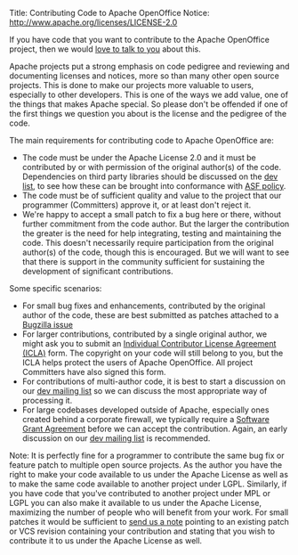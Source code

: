 Title:     Contributing Code to Apache OpenOffice
Notice: http://www.apache.org/licenses/LICENSE-2.0

If you have code that you want to contribute to the Apache OpenOffice project, then we would [love to talk to you](mailto:dev@openoffice.apache.org) about this.

Apache projects put a strong emphasis on code pedigree and reviewing and documenting licenses and notices, more so than many other open source projects. This is done to make our
projects more valuable to users, especially to other developers. This is one of the ways we add value, one of the things that makes Apache special. So please don't be offended
if one of the first things we question you about is the license and the pedigree of the code.

The main requirements for contributing code to Apache OpenOffice are:

- The code must be under the Apache License 2.0 and it must be
  contributed by or with permission of the original author(s) of the code.
  Dependencies on third party libraries should be
  discussed on the [dev list](https://openoffice.apache.org/mailing-lists.html#development-mailing-list-public),
  to see how these can be brought into conformance with
  [ASF policy](https://www.apache.org/legal/resolved.html#category-a).
- The code must be of sufficient quality and value  to the project that our programmer (Committers) approve it, or at least don't reject it.
- We're happy to accept a small patch to fix a bug here or there, without further commitment from the code author. But the larger the contribution 
  the greater is the need for help integrating, testing and maintaining the code. This doesn't necessarily
  require participation from the original author(s) of the code, though this is encouraged. But we will want to see that there is support in the community
  sufficient for sustaining the development of significant contributions.

Some specific scenarios:

- For small bug fixes and enhancements, contributed by the original author of the code, these are best submitted as patches attached to a [Bugzilla issue](https://bz.apache.org/ooo/)
- For larger contributions, contributed by a single original author, we might ask you to
  submit an [Individual Contributor License Agreement (ICLA)](https://www.apache.org/licenses/icla.txt) form.
  The copyright on your code will still belong to you, but the ICLA helps
  protect the users of Apache OpenOffice. All project Committers have also signed this form.
- For contributions of multi-author code, it is best to start a discussion on our [dev mailing list](mailto:dev@openoffice.apache.org) so we can discuss the most appropriate way of processing it.
- For large codebases developed outside of Apache, especially ones created behind a corporate firewall, we typically require a [Software Grant Agreement](https://www.apache.org/licenses/cla-corporate.txt) 
  before we can accept the contribution. Again, an early discussion on our [dev mailing list](mailto:dev@openoffice.apache.org) is recommended.

Note: It is perfectly fine for a programmer to contribute the same bug fix or feature patch to multiple open source projects. As the author you have the right to make your code available
to us under the Apache License as well as to make the same code available to another project under LGPL. Similarly, if you have code that you've contributed to another project under
MPL or LGPL you can also make it available to us under the Apache License, maximizing the number of people who will benefit from your work. For small patches it would be sufficient to 
[send us a note](mailto:dev@openoffice.apache.org) pointing to an existing patch or VCS revision containing your contribution and stating that you wish to contribute it to
us under the Apache License as well.
